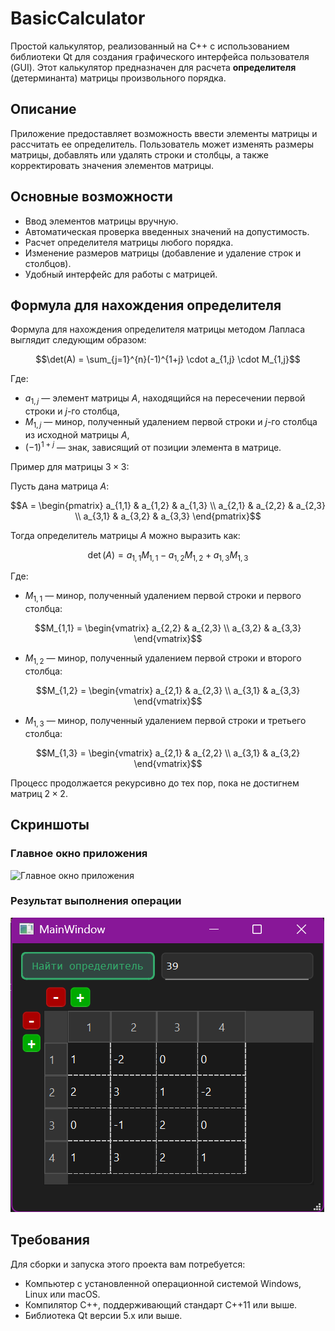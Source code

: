 # BasicCalculator

Простой калькулятор, реализованный на C++ с использованием библиотеки Qt для создания графического интерфейса пользователя (GUI). Этот калькулятор предназначен для расчета **определителя** (детерминанта) матрицы произвольного порядка.

## Описание

Приложение предоставляет возможность ввести элементы матрицы и рассчитать ее определитель. Пользователь может изменять размеры матрицы, добавлять или удалять строки и столбцы, а также корректировать значения элементов матрицы.

## Основные возможности

- Ввод элементов матрицы вручную.
- Автоматическая проверка введенных значений на допустимость.
- Расчет определителя матрицы любого порядка.
- Изменение размеров матрицы (добавление и удаление строк и столбцов).
- Удобный интерфейс для работы с матрицей.

## Формула для нахождения определителя

Формула для нахождения определителя матрицы методом Лапласа выглядит следующим образом:

$$\det(A) = \sum_{j=1}^{n}(-1)^{1+j} \cdot a_{1,j} \cdot M_{1,j}$$

Где:
- $a_{1,j}$ — элемент матрицы $A$, находящийся на пересечении первой строки и $j$-го столбца,
- $M_{1,j}$ — минор, полученный удалением первой строки и $j$-го столбца из исходной матрицы $A$,
- $(-1)^{1+j}$ — знак, зависящий от позиции элемента в матрице.

Пример для матрицы $3 \times 3$:

Пусть дана матрица $A$:

$$A = \begin{pmatrix} a_{1,1} & a_{1,2} & a_{1,3} \\ a_{2,1} & a_{2,2} & a_{2,3} \\ a_{3,1} & a_{3,2} & a_{3,3} \end{pmatrix}$$

Тогда определитель матрицы $A$ можно выразить как:

$$\det(A) = a_{1,1}M_{1,1} - a_{1,2}M_{1,2} + a_{1,3}M_{1,3}$$

Где:
- $M_{1,1}$ — минор, полученный удалением первой строки и первого столбца:

$$M_{1,1} = \begin{vmatrix} a_{2,2} & a_{2,3} \\ a_{3,2} & a_{3,3} \end{vmatrix}$$

- $M_{1,2}$ — минор, полученный удалением первой строки и второго столбца:

$$M_{1,2} = \begin{vmatrix} a_{2,1} & a_{2,3} \\ a_{3,1} & a_{3,3} \end{vmatrix}$$

- $M_{1,3}$ — минор, полученный удалением первой строки и третьего столбца:

$$M_{1,3} = \begin{vmatrix} a_{2,1} & a_{2,2} \\ a_{3,1} & a_{3,2} \end{vmatrix}$$

Процесс продолжается рекурсивно до тех пор, пока не достигнем матриц $2 \times 2$.

## Скриншоты

### Главное окно приложения

![Главное окно приложения](screenshots/main_window.png)

### Результат выполнения операции

![Результат выполнения операции](screenshots/determinant_result.png)

## Требования

Для сборки и запуска этого проекта вам потребуется:

- Компьютер с установленной операционной системой Windows, Linux или macOS.
- Компилятор C++, поддерживающий стандарт C++11 или выше.
- Библиотека Qt версии 5.x или выше.